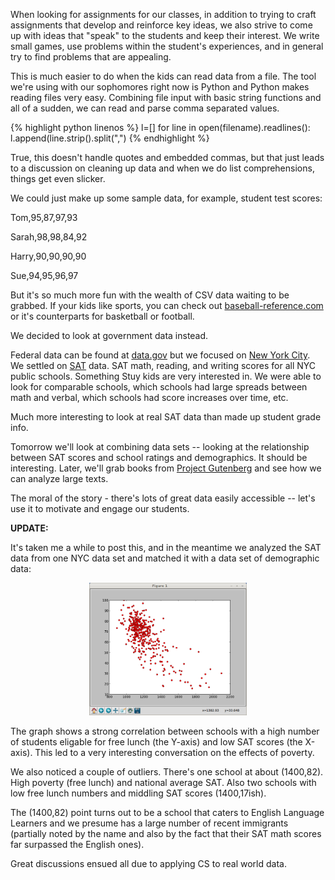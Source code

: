 <!--
.. title: Real Data
.. slug: 2013-04-14-Real_Data.md
.. date: 2013-04-14
.. tags: pedagogy
.. type: text
-->


When looking for assignments for our classes, in addition to trying to
craft assignments that develop and reinforce key ideas, we also strive
to come up with ideas that "speak" to the students and keep their
interest. We write small games, use problems within the student's
experiences, and in general try to find problems that are appealing.

This is much easier to do when the kids can read data from a file. The
tool we're using with our sophomores right now is Python and Python
makes reading files very easy. Combining file input with basic string
functions and all of a sudden, we can read and parse comma separated
values.

{% highlight python linenos %}
l=[]
for line in open(filename).readlines():
    l.append(line.strip().split(",")
{% endhighlight %}

True, this doesn't handle quotes and embedded commas, but that just
leads to a discussion on cleaning up data and when we do list
comprehensions, things get even slicker.

We could just make up some sample data, for example, student test scores:

Tom,95,87,97,93

Sarah,98,98,84,92

Harry,90,90,90,90

Sue,94,95,96,97

But it's so much more fun with the wealth of CSV data waiting to be
grabbed. If your kids like sports, you can check
out <a href="http://www.baseball-reference.com/">baseball-reference.com</a>
or it's counterparts for basketball or football. 

We decided to look at government data instead.

Federal data can be found at <a href="http://www.data.gov/">data.gov</a> but we focused on <a href="https://data.cityofnewyork.us/">New York City</a>. We
settled
on <a href="https://data.cityofnewyork.us/Education/SAT-Results/f9bf-2cp4">SAT</a>
data. SAT math, reading, and writing scores for all NYC public
schools. Something Stuy kids are very interested in. We were able to
look for comparable schools, which schools had large spreads between
math and verbal, which schools had score increases over time, etc.

Much more interesting to look at real SAT data than made up student
grade info. 

Tomorrow we'll look at combining data sets -- looking at
the relationship between SAT scores and school ratings and
demographics. It should be interesting. Later, we'll grab books
from <a href="http://www.gutenberg.org/">Project Gutenberg</a> and see
how we can analyze large texts.

The moral of the story - there's lots of great data easily accessible
-- let's use it to motivate and engage our students.

<b>UPDATE:</b>

It's taken me a while to post this, and in the meantime we analyzed
the SAT data from one NYC data set and matched it with a data set of
demographic data:

<div align="center">
<a href="/img/SAT_SCORES.png" rel="lightbox">
<img width="50%" src="/img/SAT_SCORES.png" class="" alt="" />
</a>
</div>

The graph shows a strong correlation between schools with a high number of
students eligable for free lunch (the Y-axis) and low SAT scores (the
X-axis). This led to a very interesting conversation on the effects of
poverty.

We also noticed a couple of outliers. There's one school at about
(1400,82). High poverty (free lunch) and national average SAT. Also two
schools with low free lunch numbers and middling SAT scores
(1400,17ish).

The (1400,82) point turns out to be a school that caters to English
Language Learners and we presume has a large number of recent
immigrants (partially noted by the name and also by the fact that
their SAT math scores far surpassed the English ones).

Great discussions ensued all due to applying CS to real world data.

